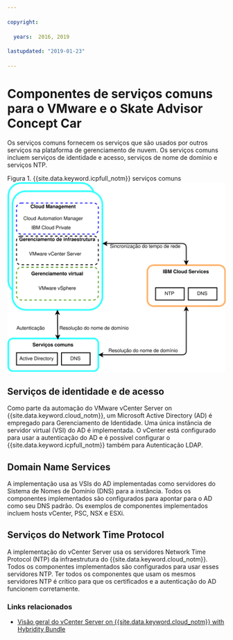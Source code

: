 ```yaml
---

copyright:

  years:  2016, 2019

lastupdated: "2019-01-23"

---
```


# Componentes de serviços comuns para o VMware e o Skate Advisor Concept Car

Os serviços comuns fornecem os serviços que são usados por outros serviços na plataforma de gerenciamento de nuvem. Os serviços comuns incluem serviços de identidade e acesso, serviços de nome de domínio e serviços NTP.

Figura 1. {{site.data.keyword.icpfull_notm}}  serviços comuns  ![{} common services](vcscar-common-services.svg)

## Serviços de identidade e de acesso

Como parte da automação do VMware vCenter Server on {{site.data.keyword.cloud_notm}}, um Microsoft Active Directory (AD) é
empregado para Gerenciamento de Identidade. Uma única instância de servidor virtual (VSI) do AD é implementada. O vCenter está configurado para usar a autenticação
do AD e é possível configurar o {{site.data.keyword.icpfull_notm}} também para Autenticação
LDAP.

## Domain Name Services

A implementação usa as VSIs do AD
implementadas como servidores do Sistema de Nomes de Domínio (DNS) para a instância. Todos os componentes implementados são configurados para apontar para o AD como seu
DNS padrão. Os exemplos de componentes implementados incluem hosts vCenter, PSC, NSX e ESXi.

## Serviços do Network Time Protocol

A implementação do vCenter Server usa os servidores Network Time Protocol (NTP) da infraestrutura do {{site.data.keyword.cloud_notm}}.
Todos os componentes implementados são configurados para usar esses servidores NTP.
Ter todos os componentes que usam os mesmos servidores NTP
é crítico para que os certificados e a autenticação do AD funcionem
corretamente.

### Links relacionados

* [Visão geral do vCenter Server on {{site.data.keyword.cloud_notm}} with Hybridity Bundle](/docs/services/vmwaresolutions/archiref/vcs/vcs-hybridity-intro.html)
